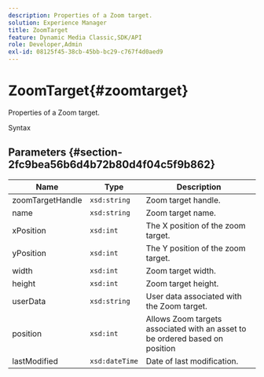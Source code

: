 ```yaml
---
description: Properties of a Zoom target.
solution: Experience Manager
title: ZoomTarget
feature: Dynamic Media Classic,SDK/API
role: Developer,Admin
exl-id: 08125f45-38cb-45bb-bc29-c767f4d0aed9
---
```

# ZoomTarget{#zoomtarget}

Properties of a Zoom target.

 Syntax 

## Parameters {#section-2fc9bea56b6d4b72b80d4f04c5f9b862}

|  Name  | Type  | Description  |
|---|---|---|
|  zoomTargetHandle  | `xsd:string`  | Zoom target handle.  |
|  name  | `xsd:string`  | Zoom target name.  |
|  xPosition  | `xsd:int`  | The X position of the zoom target.  |
|  yPosition  | `xsd:int`  | The Y position of the zoom target.  |
|  width  | `xsd:int`  | Zoom target width.  |
|  height  | `xsd:int`  | Zoom target height.  |
|  userData  | `xsd:string`  | User data associated with the Zoom target.  |
|  position  | `xsd:int`  | Allows Zoom targets associated with an asset to be ordered based on position  |
|  lastModified  | `xsd:dateTime`  | Date of last modification.  |
